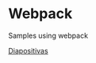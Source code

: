 # Webpack

Samples using webpack

[Diapositivas](https://docs.google.com/presentation/d/1UUQeZ5c-qDGbBvsLchlQiMcy7pDq8Uluwi58pHn_ZvY/edit?usp=sharing)